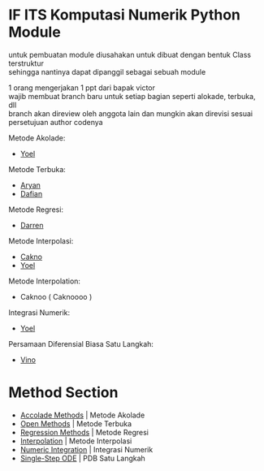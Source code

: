 # IF ITS Komputasi Numerik Python Module

untuk pembuatan module diusahakan untuk dibuat dengan bentuk Class terstruktur<br />
sehingga nantinya dapat dipanggil sebagai sebuah module<br />

1 orang mengerjakan 1 ppt dari bapak victor<br />
wajib membuat branch baru untuk setiap bagian seperti alokade, terbuka, dll<br />
branch akan direview oleh anggota lain dan mungkin akan direvisi sesuai persetujuan author codenya

Metode Akolade: 
- [Yoel](https://github.com/zemetia/)

Metode Terbuka: 
- [Aryan](https://github.com/yannnshafaw/)
- [Dafian](https://github.com/Rencist/)

Metode Regresi:
- [Darren](https://github.com/Mikask1/)

Metode Interpolasi:
- [Cakno](https://github.com/Caknoooo/)
- [Yoel](https://github.com/zemetia/)

Metode Interpolation:
- Caknoo ( Caknoooo )

Integrasi Numerik:
- [Yoel](https://github.com/zemetia/)

Persamaan Diferensial Biasa Satu Langkah:
- [Vino](https://github.com/mvinorian/)

# Method Section
- [Accolade Methods](/module/akolade) | Metode Akolade
- [Open Methods](/module/terbuka) | Metode Terbuka
- [Regression Methods](/module/regression) | Metode Regresi
- [Interpolation](/module/interpolation) | Metode Interpolasi
- [Numeric Integration](/module/integrasi) | Integrasi Numerik
- [Single-Step ODE](/module/pdb_single_step) | PDB Satu Langkah
